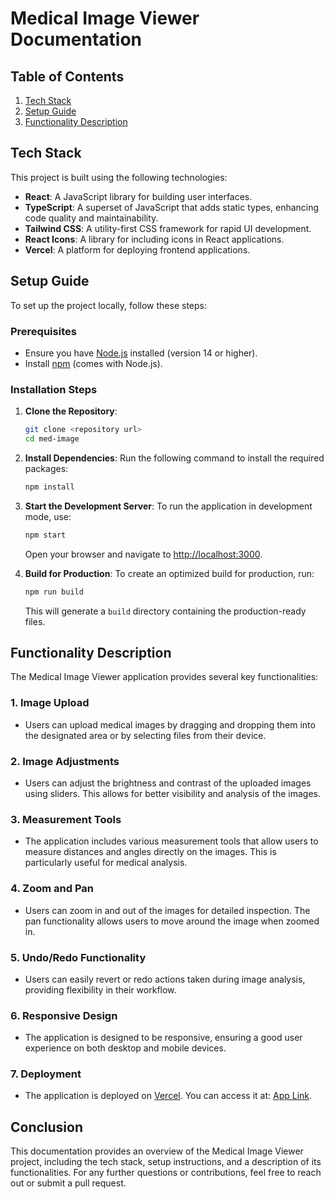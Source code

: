 # Medical Image Viewer Documentation

## Table of Contents

1. [Tech Stack](#tech-stack)
2. [Setup Guide](#setup-guide)
3. [Functionality Description](#functionality-description)

## Tech Stack

This project is built using the following technologies:

- **React**: A JavaScript library for building user interfaces.
- **TypeScript**: A superset of JavaScript that adds static types, enhancing code quality and maintainability.
- **Tailwind CSS**: A utility-first CSS framework for rapid UI development.
- **React Icons**: A library for including icons in React applications.
- **Vercel**: A platform for deploying frontend applications.

## Setup Guide

To set up the project locally, follow these steps:

### Prerequisites

- Ensure you have [Node.js](https://nodejs.org/) installed (version 14 or higher).
- Install [npm](https://www.npmjs.com/) (comes with Node.js).

### Installation Steps

1. **Clone the Repository**:
   ```bash
   git clone <repository url>
   cd med-image
   ```

2. **Install Dependencies**:
   Run the following command to install the required packages:
   ```bash
   npm install
   ```

3. **Start the Development Server**:
   To run the application in development mode, use:
   ```bash
   npm start
   ```
   Open your browser and navigate to [http://localhost:3000](http://localhost:3000).

4. **Build for Production**:
   To create an optimized build for production, run:
   ```bash
   npm run build
   ```
   This will generate a `build` directory containing the production-ready files.

## Functionality Description

The Medical Image Viewer application provides several key functionalities:

### 1. Image Upload
- Users can upload medical images by dragging and dropping them into the designated area or by selecting files from their device.

### 2. Image Adjustments
- Users can adjust the brightness and contrast of the uploaded images using sliders. This allows for better visibility and analysis of the images.

### 3. Measurement Tools
- The application includes various measurement tools that allow users to measure distances and angles directly on the images. This is particularly useful for medical analysis.

### 4. Zoom and Pan
- Users can zoom in and out of the images for detailed inspection. The pan functionality allows users to move around the image when zoomed in.

### 5. Undo/Redo Functionality
- Users can easily revert or redo actions taken during image analysis, providing flexibility in their workflow.

### 6. Responsive Design
- The application is designed to be responsive, ensuring a good user experience on both desktop and mobile devices.

### 7. Deployment
- The application is deployed on [Vercel](https://vercel.com). You can access it at: [App Link](https://med-image.vercel.app/).

## Conclusion

This documentation provides an overview of the Medical Image Viewer project, including the tech stack, setup instructions, and a description of its functionalities. For any further questions or contributions, feel free to reach out or submit a pull request.
